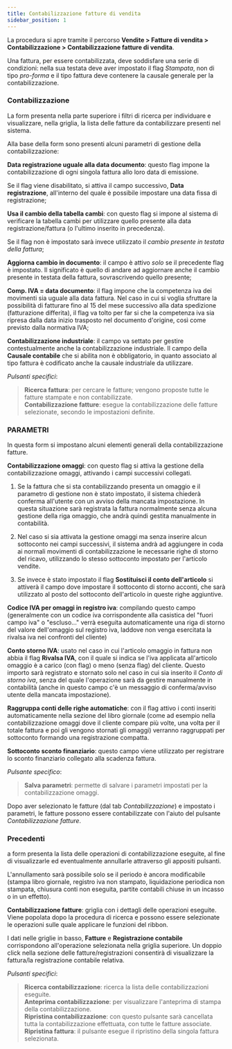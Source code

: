 ```yaml
---
title: Contabilizzazione fatture di vendita
sidebar_position: 1
---
```


La procedura si apre tramite il percorso **Vendite > Fatture di vendita > Contabilizzazione > Contabilizzazione fatture di vendita**. 

Una fattura, per essere contabilizzata, deve soddisfare una serie di condizioni: nella sua testata deve aver impostato il flag *Stampata*, non di tipo *pro-forma* e il tipo fattura deve contenere la causale generale per la contabilizzazione.

### Contabilizzazione

La form presenta nella parte superiore i filtri di ricerca per individuare e visualizzare, nella griglia, la lista delle fatture da contabilizzare presenti nel sistema.

Alla base della form sono presenti alcuni parametri di gestione della contabilizzazione:

**Data registrazione uguale alla data documento**: questo flag impone la contabilizzazione di ogni singola fattura allo loro data di emissione.

Se il flag viene disabilitato, si attiva il campo successivo, **Data registrazione**, all'interno del quale è possibile impostare una data fissa di registrazione;

**Usa il cambio della tabella cambi**: con questo flag si impone al sistema di verificare la tabella cambi per utilizzare quello presente alla data registrazione/fattura (o l'ultimo inserito in precedenza).

Se il flag non è impostato sarà invece utilizzato il *cambio presente in testata della fattura*;

**Aggiorna cambio in documento**: il campo è attivo *solo* se il precedente flag è impostato. Il significato è quello di andare ad aggiornare anche il cambio presente in testata della fattura, sovrascrivendo quello presente;

**Comp. IVA = data documento**: il flag impone che la competenza iva dei movimenti sia uguale alla data fattura. Nel caso in cui si voglia sfruttare la possibilità di fatturare fino al 15 del mese successivo alla data spedizione (fatturazione differita), il flag va tolto per far si che la competenza iva sia ripresa dalla data inizio trasposto nel documento d'origine, così come previsto dalla normativa IVA;

**Contabilizzazione industriale**: il campo va settato per gestire contestualmente anche la contabilizzazione industriale. Il campo della **Causale contabile** che si abilita non è obbligatorio, in quanto associato al tipo fattura è codificato anche la causale industriale da utilizzare.

*Pulsanti specifici*: 
> **Ricerca fattura**: per cercare le fatture; vengono proposte tutte le fatture stampate e non contabilizzate.  
> **Contabilizzazione fatture**: esegue la contabilizzazione delle fatture selezionate, secondo le impostazioni definite.  

### PARAMETRI

In questa form si impostano alcuni elementi generali della contabilizzazione fatture.

**Contabilizzazione omaggi**: con questo flag si attiva la gestione della contabilizzazione omaggi, attivando i campi successivi collegati.  

1. Se la fattura che si sta contabilizzando presenta un omaggio e il parametro di gestione non è stato impostato, il sistema chiederà conferma all'utente con un avviso della mancata impostazione. In questa situazione sarà registrata la fattura normalmente senza alcuna gestione della riga omaggio, che andrà quindi gestita manualmente in contabilità.

2. Nel caso si sia attivata la gestione omaggi ma senza inserire alcun sottoconto nei campi successivi, il sistema andrà ad aggiungere in coda ai normali movimenti di contabilizzazione le necessarie righe di storno del ricavo, utilizzando lo stesso sottoconto impostato per l'articolo vendite.

3. Se invece è stato impostato il flag **Sostituisci il conto dell'articolo** si attiverà il campo dove impostare il sottoconto di storno acconti, che sarà utilizzato al posto del sottoconto dell'articolo in queste righe aggiuntive.

**Codice IVA per omaggi in registro iva**: compilando questo campo (generalmente con un codice iva corrispondente alla casistica del "fuori campo iva" o "escluso..." verrà eseguita automaticamente una riga di storno del valore dell'omaggio sul registro iva, laddove non venga esercitata la rivalsa iva nei confronti del cliente)

**Conto storno IVA**: usato nel caso in cui l'articolo omaggio in fattura non abbia il flag **Rivalsa IVA**, con il quale si indica se l'iva applicata all'articolo omaggio è a carico (con flag) o meno (senza flag) del cliente. Questo importo sarà registrato e stornato solo nel caso in cui sia inserito il *Conto di storno iva*, senza del quale l'operazione sarà da gestire manualmente in contabilità (anche in questo campo c'è un messaggio di conferma/avviso utente della mancata impostazione).

**Raggruppa conti delle righe automatiche**: con il flag attivo i conti inseriti automaticamente nella sezione del libro giornale (come ad esempio nella contabilizzazione omaggi dove il cliente compare più volte, una volta per il totale fattura e poi gli vengono stornati gli omaggi) verranno raggruppati per sottoconto formando una registrazione compatta.

**Sottoconto sconto finanziario**: questo campo viene utilizzato per registrare lo sconto finanziario collegato alla scadenza fattura.

*Pulsante specifico*: 

> **Salva parametri**: permette di salvare i parametri impostati per la contabilizzazione omaggi.

Dopo aver selezionato le fatture (dal tab *Contabilizzazione*) e impostato i parametri, le fatture possono essere contabilizzate con l'aiuto del pulsante *Contabilizzazione fatture*.

### Precedenti

a form presenta la lista delle operazioni di contabilizzazione eseguite, al fine di visualizzarle ed eventualmente annullarle attraverso gli appositi pulsanti.

L'annullamento sarà possibile solo se il periodo è ancora modificabile (stampa libro giornale, registro iva non stampato, liquidazione periodica non stampata, chiusura conti non eseguita, partite contabili chiuse in un incasso o in un effetto).

**Contabilizzazione fatture**: griglia con i dettagli delle operazioni eseguite. Viene popolata dopo la procedura di ricerca e possono essere selezionate le operazioni sulle quale applicare le funzioni del ribbon.

I dati nelle griglie in basso, **Fatture** e **Registrazione contabile** corrispondono all'operazione selezionata nella griglia superiore. Un doppio click nella sezione delle fatture/registrazioni consentirà di visualizzare la fattura/la registrazione contabile relativa.

*Pulsanti specifici*:
> **Ricerca contabilizzazione**: ricerca la lista delle contabilizzazioni eseguite.  
> **Anteprima contabilizzazione**: per visualizzare l'anteprima di stampa della contabilizzazione.  
> **Ripristina contabilizzazione**: con questo pulsante sarà cancellata tutta la contabilizzazione effettuata, con tutte le fatture associate.  
> **Ripristina fattura**: il pulsante esegue il ripristino della singola fattura selezionata.  